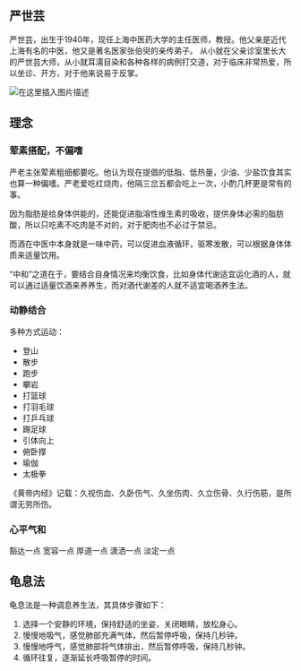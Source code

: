

## 严世芸
严世芸，出生于1940年，现任上海中医药大学的主任医师，教授。他父亲是近代上海有名的中医，他又是著名医家张伯臾的亲传弟子。
从小就在父亲诊室里长大的严世芸大师，从小就耳濡目染和各种各样的病例打交道，对于临床非常热爱，所以坐诊、开方，对于他来说易于反掌。

![在这里插入图片描述](https://i-blog.csdnimg.cn/blog_migrate/bc428ac3c05211f32b6415437d7abfd2.png)

## 理念
### 荤素搭配，不偏嗜

严老主张荤素粗细都要吃。他认为现在提倡的低脂、低热量，少油、少盐饮食其实也算一种偏嗜。严老爱吃红烧肉，他隔三岔五都会吃上一次，小酌几杯更是常有的事。

因为脂肪是给身体供能的，还能促进脂溶性维生素的吸收，提供身体必需的脂肪酸，所以只吃素不吃肉是不对的，对于肥肉也不必过于禁忌。

而酒在中医中本身就是一味中药，可以促进血液循环，驱寒发散，可以根据身体体质来适量饮用。

“中和”之道在于，要结合自身情况来均衡饮食，比如身体代谢适宜运化酒的人，就可以通过适量饮酒来养养生，而对酒代谢差的人就不适宜喝酒养生法。

### 动静结合
多种方式运动：

- 登山
- 散步
- 跑步
- 攀岩
- 打篮球
- 打羽毛球
- 打乒乓球
- 踢足球
- 引体向上
- 俯卧撑
- 瑜伽
- 太极拳

《黄帝内经》记载：久视伤血、久卧伤气、久坐伤肉、久立伤骨、久行伤筋，是所谓无劳所伤。


### 心平气和

豁达一点
宽容一点
厚道一点
潇洒一点
淡定一点

## 龟息法
龟息法是一种调息养生法，其具体步骤如下：
1. 选择一个安静的环境，保持舒适的坐姿，关闭眼睛，放松身心。
2. 慢慢地吸气，感觉肺部充满气体，然后暂停呼吸，保持几秒钟。
3. 慢慢地呼气，感觉肺部将气体排出，然后暂停呼吸，保持几秒钟。
4. 循环往复，逐渐延长呼吸暂停的时间。

